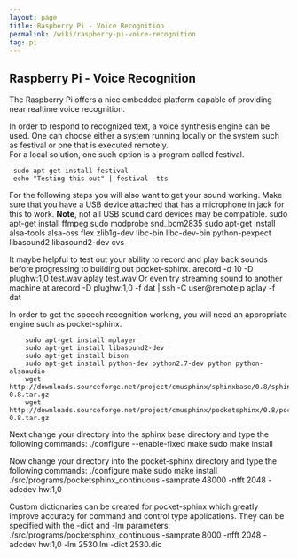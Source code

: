 ```yaml
---
layout: page
title: Raspberry Pi - Voice Recognition
permalink: /wiki/raspberry-pi-voice-recognition
tag: pi
---
```


## Raspberry Pi - Voice Recognition
The Raspberry Pi offers a nice embedded platform capable of providing near realtime voice recognition. 

In order to respond to recognized text, a voice synthesis engine can be used.  One can choose either a system running locally on the system such as festival or one that is executed remotely.  
For a local solution, one such option is a program called festival.

     sudo apt-get install festival
     echo "Testing this out" | festival -tts

For the following steps you will also want to get your sound working.  Make sure that you have a USB device attached that has a microphone in jack for this to work.  **Note**, not all USB sound card devices may be compatible.
    sudo apt-get install ffmpeg
    sudo modprobe snd_bcm2835
    sudo apt-get install alsa-tools alsa-oss flex zlib1g-dev libc-bin libc-dev-bin python-pexpect libasound2 libasound2-dev cvs

It maybe helpful to test out your ability to record and play back sounds before progressing to building out pocket-sphinx.
    arecord -d 10 -D plughw:1,0 test.wav
    aplay test.wav
Or even try streaming sound to another machine at <remoteip>
    arecord -D plughw:1,0 -f dat | ssh -C user@remoteip aplay -f dat

In order to get the speech recognition working, you will need an appropriate engine such as pocket-sphinx.
```
    sudo apt-get install mplayer
    sudo apt-get install libasound2-dev
    sudo apt-get install bison
    sudo apt-get install python-dev python2.7-dev python python-alsaaudio
    wget http://downloads.sourceforge.net/project/cmusphinx/sphinxbase/0.8/sphinxbase-0.8.tar.gz
    wget http://downloads.sourceforge.net/project/cmusphinx/pocketsphinx/0.8/pocketsphinx-0.8.tar.gz
```

Next change your directory into the sphinx base directory and type the following commands:
     ./configure --enable-fixed
     make
     sudo make install

Now change your directory into the pocket-sphinx directory and type the following commands:
    ./configure
    make
    sudo make install
    ./src/programs/pocketsphinx_continuous -samprate 48000 -nfft 2048 -adcdev hw:1,0

Custom dictionaries can be created for pocket-sphinx which greatly improve accuracy for command and control type applications.  They can be specified with the -dict and -lm parameters:
    ./src/programs/pocketsphinx_continuous -samprate 8000 -nfft 2048 -adcdev hw:1,0 -lm 2530.lm -dict 2530.dic
